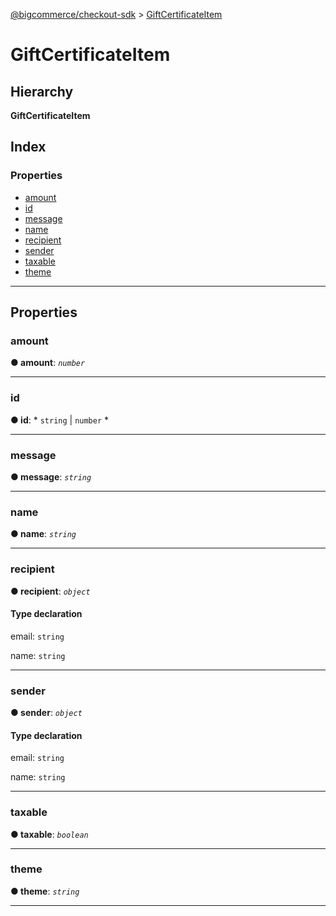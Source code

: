 [@bigcommerce/checkout-sdk](../README.md) > [GiftCertificateItem](../interfaces/giftcertificateitem.md)

# GiftCertificateItem

## Hierarchy

**GiftCertificateItem**

## Index

### Properties

* [amount](giftcertificateitem.md#amount)
* [id](giftcertificateitem.md#id)
* [message](giftcertificateitem.md#message)
* [name](giftcertificateitem.md#name)
* [recipient](giftcertificateitem.md#recipient)
* [sender](giftcertificateitem.md#sender)
* [taxable](giftcertificateitem.md#taxable)
* [theme](giftcertificateitem.md#theme)

---

## Properties

<a id="amount"></a>

###  amount

**● amount**: *`number`*

___
<a id="id"></a>

###  id

**● id**: * `string` &#124; `number`
*

___
<a id="message"></a>

###  message

**● message**: *`string`*

___
<a id="name"></a>

###  name

**● name**: *`string`*

___
<a id="recipient"></a>

###  recipient

**● recipient**: *`object`*

#### Type declaration

 email: `string`

 name: `string`

___
<a id="sender"></a>

###  sender

**● sender**: *`object`*

#### Type declaration

 email: `string`

 name: `string`

___
<a id="taxable"></a>

###  taxable

**● taxable**: *`boolean`*

___
<a id="theme"></a>

###  theme

**● theme**: *`string`*

___

